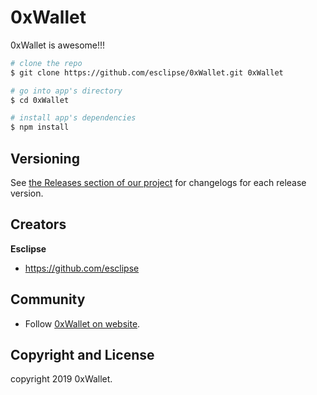 # 0xWallet
0xWallet is awesome!!!

``` bash
# clone the repo
$ git clone https://github.com/esclipse/0xWallet.git 0xWallet

# go into app's directory
$ cd 0xWallet

# install app's dependencies
$ npm install
```

## Versioning

See [the Releases section of our project](https://0waf.io) for changelogs for each release version.

## Creators

**Esclipse**
* <https://github.com/esclipse>

## Community

- Follow [0xWallet on website](wallet.owaf.org).

## Copyright and License

copyright 2019 0xWallet.

